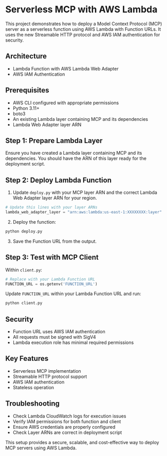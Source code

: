 # Serverless MCP with AWS Lambda

This project demonstrates how to deploy a Model Context Protocol (MCP) server as a serverless function using AWS Lambda with Function URLs. It uses the new Streamable HTTP protocol and AWS IAM authentication for security.

## Architecture
- Lambda Function with AWS Lambda Web Adapter
- AWS IAM Authentication

## Prerequisites
- AWS CLI configured with appropriate permissions
- Python 3.11+
- boto3
- An existing Lambda layer containing MCP and its dependencies
- Lambda Web Adapter layer ARN

## Step 1: Prepare Lambda Layer

Ensure you have created a Lambda layer containing MCP and its dependencies. You should have the ARN of this layer ready for the deployment script.

## Step 2: Deploy Lambda Function

1. Update `deploy.py` with your MCP layer ARN and the correct Lambda Web Adapter layer ARN for your region.
```python
# Update this lines with your layer ARNs
lambda_web_adapter_layer = "arn:aws:lambda:us-east-1:XXXXXXXX:layer"
```

2. Deploy the function:
```bash
python deploy.py
```

3. Save the Function URL from the output.

## Step 3: Test with MCP Client

Within `client.py`:
```python
# Replace with your Lambda Function URL
FUNCTION_URL = os.getenv('FUNCTION_URL')
```

Update `FUNCTION_URL` within your Lambda Function URL and run:
```bash
python client.py
```

## Security
- Function URL uses AWS IAM authentication
- All requests must be signed with SigV4
- Lambda execution role has minimal required permissions

## Key Features
- Serverless MCP implementation
- Streamable HTTP protocol support
- AWS IAM authentication
- Stateless operation

## Troubleshooting
- Check Lambda CloudWatch logs for execution issues
- Verify IAM permissions for both function and client
- Ensure AWS credentials are properly configured
- Check Layer ARNs are correct in deployment script

This setup provides a secure, scalable, and cost-effective way to deploy MCP servers using AWS Lambda.